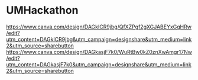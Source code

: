 # UMHackathon
https://www.canva.com/design/DAGkICR9jbg/QfXZPgf2gXGJABEYxGgHRw/edit?utm_content=DAGkICR9jbg&utm_campaign=designshare&utm_medium=link2&utm_source=sharebutton
https://www.canva.com/design/DAGkasjF7k0/WuRtBw0kZ0znXwAmgr17Nw/edit?utm_content=DAGkasjF7k0&utm_campaign=designshare&utm_medium=link2&utm_source=sharebutton
